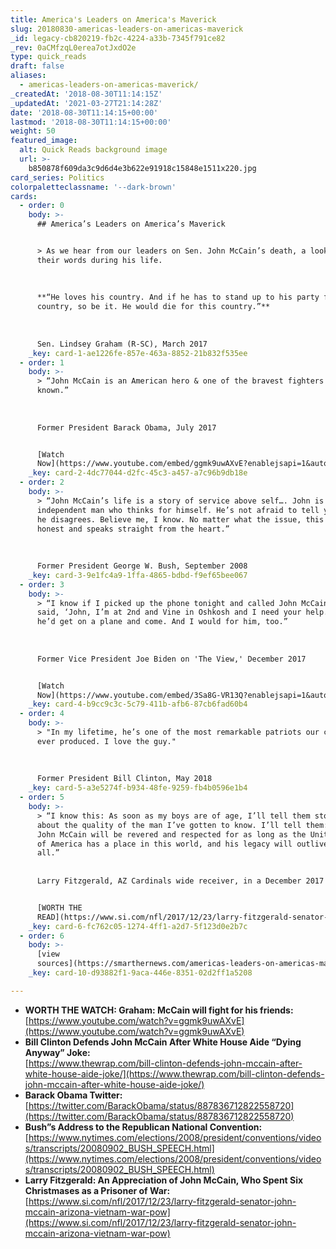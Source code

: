 ```yaml
---
title: America's Leaders on America's Maverick
slug: 20180830-americas-leaders-on-americas-maverick
_id: legacy-cb820219-fb2c-4224-a33b-7345f791ce82
_rev: 0aCMfzqL0erea7otJxdO2e
type: quick_reads
draft: false
aliases:
  - americas-leaders-on-americas-maverick/
_createdAt: '2018-08-30T11:14:15Z'
_updatedAt: '2021-03-27T21:14:28Z'
date: '2018-08-30T11:14:15+00:00'
lastmod: '2018-08-30T11:14:15+00:00'
weight: 50
featured_image:
  alt: Quick Reads background image
  url: >-
    b850878f609da3c9d6d4e3b622e91918c15848e1511x220.jpg
card_series: Politics
colorpaletteclassname: '--dark-brown'
cards:
  - order: 0
    body: >-
      ## America’s Leaders on America’s Maverick


      > As we hear from our leaders on Sen. John McCain’s death, a look back at
      their words during his life.  
        
        
        
      **“He loves his country. And if he has to stand up to his party for his
      country, so be it. He would die for this country.”**  
        
        
        
      Sen. Lindsey Graham (R-SC), March 2017
    _key: card-1-ae1226fe-857e-463a-8852-21b832f535ee
  - order: 1
    body: >-
      > “John McCain is an American hero & one of the bravest fighters I’ve ever
      known.”  
        
        
        
      Former President Barack Obama, July 2017


      [Watch
      Now](https://www.youtube.com/embed/ggmk9uwAXvE?enablejsapi=1&autoplay=1&rel=0)
    _key: card-2-4dc77044-d2fc-45c3-a457-a7c96b9db18e
  - order: 2
    body: >-
      > “John McCain’s life is a story of service above self…. John is an
      independent man who thinks for himself. He’s not afraid to tell you when
      he disagrees. Believe me, I know. No matter what the issue, this man is
      honest and speaks straight from the heart.”  
        
        
        
      Former President George W. Bush, September 2008
    _key: card-3-9e1fc4a9-1ffa-4865-bdbd-f9ef65bee067
  - order: 3
    body: >-
      > “I know if I picked up the phone tonight and called John McCain and
      said, ‘John, I’m at 2nd and Vine in Oshkosh and I need your help. Come,’
      he’d get on a plane and come. And I would for him, too.”  
        
        
        
      Former Vice President Joe Biden on 'The View,' December 2017


      [Watch
      Now](https://www.youtube.com/embed/3Sa8G-VR13Q?enablejsapi=1&autoplay=1&rel=0)
    _key: card-4-b9cc9c3c-5c79-411b-afb6-87cb6fad60b4
  - order: 4
    body: >-
      > "In my lifetime, he’s one of the most remarkable patriots our country’s
      ever produced. I love the guy."  
        
        
        
      Former President Bill Clinton, May 2018
    _key: card-5-a3e5274f-b934-48fe-9259-fb4b0596e1b4
  - order: 5
    body: >-
      > “I know this: As soon as my boys are of age, I’ll tell them stories
      about the quality of the man I’ve gotten to know. I’ll tell them: Senator
      John McCain will be revered and respected for as long as the United States
      of America has a place in this world, and his legacy will outlive us
      all.”  
        
        
      Larry Fitzgerald, AZ Cardinals wide receiver, in a December 2017 op-ed


      [WORTH THE
      READ](https://www.si.com/nfl/2017/12/23/larry-fitzgerald-senator-john-mccain-arizona-vietnam-war-pow)
    _key: card-6-fc762c05-1274-4ff1-a2d7-5f123d0e2b7c
  - order: 6
    body: >-
      [view
      sources](https://smarthernews.com/americas-leaders-on-americas-maverick/)
    _key: card-10-d93882f1-9aca-446e-8351-02d2ff1a5208

---
```

* **WORTH THE WATCH: Graham: McCain will fight for his friends:** [https://www.youtube.com/watch?v=ggmk9uwAXvE](https://www.youtube.com/watch?v=ggmk9uwAXvE)
* **Bill Clinton Defends John McCain After White House Aide “Dying Anyway” Joke:**  
[https://www.thewrap.com/bill-clinton-defends-john-mccain-after-white-house-aide-joke/](https://www.thewrap.com/bill-clinton-defends-john-mccain-after-white-house-aide-joke/)
* **Barack Obama Twitter:**  
[https://twitter.com/BarackObama/status/887836712822558720](https://twitter.com/BarackObama/status/887836712822558720)
* **Bush”s Address to the Republican National Convention:** [https://www.nytimes.com/elections/2008/president/conventions/videos/transcripts/20080902_BUSH_SPEECH.html](https://www.nytimes.com/elections/2008/president/conventions/videos/transcripts/20080902_BUSH_SPEECH.html)
* **Larry Fitzgerald: An Appreciation of John McCain, Who Spent Six Christmases as a Prisoner of War:**  
[https://www.si.com/nfl/2017/12/23/larry-fitzgerald-senator-john-mccain-arizona-vietnam-war-pow](https://www.si.com/nfl/2017/12/23/larry-fitzgerald-senator-john-mccain-arizona-vietnam-war-pow)